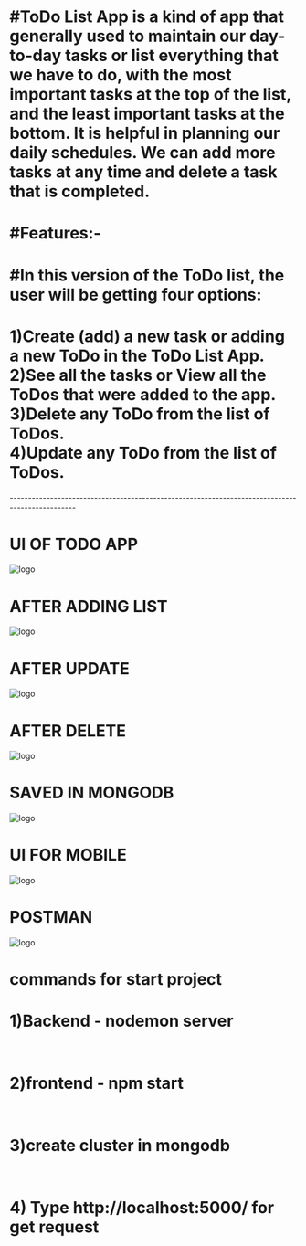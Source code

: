 <h1>#ToDo List App is a kind of app that generally used to maintain our day-to-day tasks or list everything that we have to do, with the most important tasks at the top of the list, and the least important tasks at the bottom. It is helpful in planning our daily schedules. We can add more tasks at any time and delete a task that is completed. </h1>

<h1>#Features:-</h1>

<h1>#In this version of the ToDo list, the user will be getting four options:</h1>

<h1>1)Create (add) a new task or adding a new ToDo in the ToDo List App.<br>
2)See all the tasks or View all the ToDos that were added to the app.<br>
3)Delete any ToDo from the list of ToDos.<br>
4)Update any ToDo from the list of ToDos.<br>
</h1>
------------------------------------------------------------------------------------------------

<h1>UI OF TODO APP</h1>

![logo](https://github.com/prajinpatil42/ToDo_App/blob/main/Images/1.png)
<h1>AFTER ADDING LIST</h1>

![logo](https://github.com/prajinpatil42/ToDo_App/blob/main/Images/2.png)
<h1>AFTER UPDATE</h1>

![logo](https://github.com/prajinpatil42/ToDo_App/blob/main/Images/3.png)
<h1>AFTER DELETE</h1>

![logo](https://github.com/prajinpatil42/ToDo_App/blob/main/Images/4.png)
<h1>SAVED IN MONGODB</h1>

![logo](https://github.com/prajinpatil42/ToDo_App/blob/main/Images/5.png)
<h1>UI FOR MOBILE</h1>

![logo](https://github.com/prajinpatil42/ToDo_App/blob/main/Images/6.png)
<h1>POSTMAN</h1>

![logo](https://github.com/prajinpatil42/ToDo_App/blob/main/Images/7.png)




<h1>commands for start project</h1>
<h1>1)Backend - nodemon server</h1></br>
<h1>2)frontend - npm start</h1></br>
<h1>3)create cluster in mongodb </h1></br>
<h1>4) Type http://localhost:5000/ for get request</h1>










